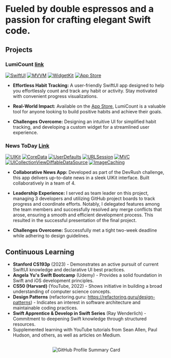 # Fueled by double espressos and a passion for crafting elegant Swift code.

## Projects

### LumiCount [link](https://github.com/ilyapaddubny/LumiCount)
[![SwiftUI](https://img.shields.io/badge/Swift_UI-E8E8E8?style=for-the-badge&logo=SwiftUI&logoColor=white)](https://developer.apple.com/xcode/swiftui/)
[![MVVM](https://img.shields.io/badge/MVVM-E8E8E8?style=for-the-badge&color=%23F05138)](https://en.wikipedia.org/wiki/Model%E2%80%93view%E2%80%93viewmodel)
[![WidgetKit](https://img.shields.io/badge/Widget_Kit-E8E8E8?style=for-the-badge)](https://developer.apple.com/documentation/widgetkit)
[![App Store](https://img.shields.io/badge/App%20Store-E8E8E8?style=for-the-badge&logo=App-Store&logoColor=white&color=%23F05138)](https://developer.apple.com/app-store/)


* **Effortless Habit Tracking:** A user-friendly SwiftUI app designed to help you effortlessly count and track any habit or activity. Stay motivated with convenient progress visualizations.

* **Real-World Impact:** Available on the [App Store](https://apps.apple.com/ee/app/lumicount/id6450320791), LumiCount is a valuable tool for anyone looking to build positive habits and achieve their goals.

* **Challenges Overcome:** Designing an intuitive UI for simplified habit tracking, and developing a custom widget for a streamlined user experience.

### News ToDay [Link](https://github.com/ilyapaddubny/News-ToDay)
[![UIKit](https://img.shields.io/badge/UI_Kit-E8E8E8?style=for-the-badge&logo=UIKit&logoColor=white&color=%23F05138)](https://developer.apple.com/documentation/uikit)
[![CoreData](https://img.shields.io/badge/Core_Data-E8E8E8?style=for-the-badge&logo=CoreData)](https://developer.apple.com/documentation/coredata)
[![UserDefaults](https://img.shields.io/badge/User_Defaults-E8E8E8?style=for-the-badge&color=%23F05138)](https://developer.apple.com/documentation/foundation/userdefaults)
[![URLSession](https://img.shields.io/badge/URL_Session-E8E8E8?style=for-the-badge)](https://developer.apple.com/documentation/foundation/urlsession)
[![MVC](https://img.shields.io/badge/MVC-E8E8E8?style=for-the-badge&color=%23F05138)](https://en.wikipedia.org/wiki/Model%E2%80%93view%E2%80%93controller)
[![UICollectionViewDiffableDataSource](https://img.shields.io/badge/UICollectionView_Diffable_Data_Source-E8E8E8?style=for-the-badge)](https://developer.apple.com/documentation/uikit/uicollectionviewdiffabledatasource)
[![ImageCaching](https://img.shields.io/badge/Image_Caching-E8E8E8?style=for-the-badge&color=%23F05138)](https://developer.apple.com/documentation/uikit/uiimageview/loading_and_displaying_a_remote_image)

* **Collaborative News App:** Developed as part of the DevRush challenge, this app delivers up-to-date news in a sleek UIKit interface. Built collaboratively in a team of 4.

* **Leadership Experience:** I served as team leader on this project, managing 3 developers and utilizing GitHub project boards to track progress and coordinate efforts. Notably, I delegated features among the team members and successfully resolved any merge conflicts that arose, ensuring a smooth and efficient development process. This resulted in the successful presentation of the final project.

* **Challenges Overcome:** Successfully met a tight two-week deadline while adhering to design guidelines.

## Continuous Learning

* **Stanford CS193p** (2023) - Demonstrates an active pursuit of current SwiftUI knowledge and declarative UI best practices.
* **Angela Yu's Swift Bootcamp** (Udemy) - Provides a solid foundation in Swift and iOS development principles.
* **CS50 (Harvard)** (YouTube, 2022) -  Shows initiative in building a broad understanding of computer science concepts.
* **Design Patterns** (refactoring.guru: https://refactoring.guru/design-patterns) - Indicates an interest in software architecture and maintainable coding practices. 
* **Swift Apprentice & Develop in Swift Series** (Ray Wenderlich) -  Commitment to deepening Swift knowledge through structured resources.
* Supplemented learning with YouTube tutorials from Sean Allen, Paul Hudson, and others, as well as articles on Medium.
<!--
<details>
<summary>Additional Projects</summary>

* **Project 3** (Short description within toggle)
* **Project 4** (Short description within toggle)
</details>
-->


## 
<div style="text-align: center;">
    <img src="http://github-profile-summary-cards.vercel.app/api/cards/stats?username=ilyapaddubny&theme=swift" alt="GitHub Profile Summary Card">
</div>
<!--
**ilyapaddubny/ilyapaddubny** is a ✨ _special_ ✨ repository because its `README.md` (this file) appears on your GitHub profile.

Here are some ideas to get you started:

- 🔭 I’m currently working on ...
- 🌱 I’m currently learning ...
- 👯 I’m looking to collaborate on ...
- 🤔 I’m looking for help with ...
- 💬 Ask me about ...
- 📫 How to reach me: ...
- 😄 Pronouns: ...
- ⚡ Fun fact: ...
-->
